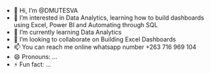 - 👋 Hi, I’m @DMUTESVA
- 👀 I’m interested in Data Analytics, learning how to build dashboards using Excel, Power BI and Automating through SQL
- 🌱 I’m currently learning Data Analytics
- 💞️ I’m looking to collaborate on Building Excel Dashboards
- 📫 You can reach me online whatsapp number +263 716 969 104
- 😄 Pronouns: ...
- ⚡ Fun fact: ...

<!---
DMUTESVA/DMUTESVA is a ✨ special ✨ repository because its `README.md` (this file) appears on your GitHub profile.
You can click the Preview link to take a look at your changes.
--->
